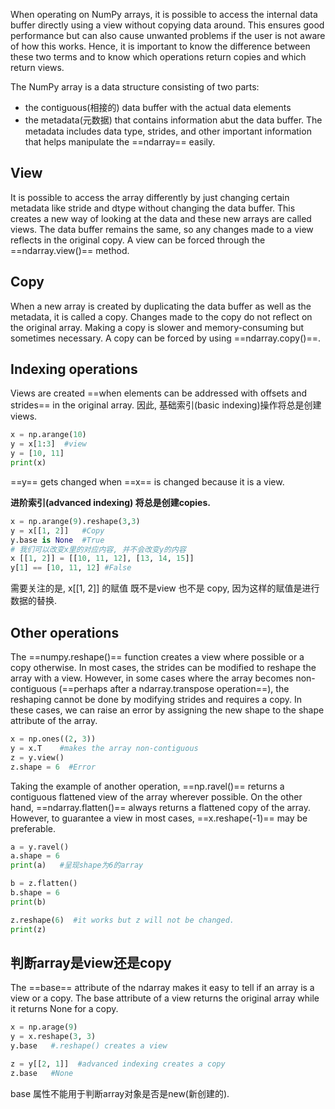 When operating on NumPy arrays, it is possible to access the internal data buffer directly using a view without copying data around. This ensures good performance but can also cause unwanted problems if the user is not aware of how this works.
Hence, it is important to know the difference between these two terms and to know which operations return copies and which return views.

The NumPy array is a data structure consisting of two parts:
- the contiguous(相接的) data buffer with the actual data elements
- the metadata(元数据) that contains information abut the data buffer.
The metadata includes data type, strides, and other important information that helps manipulate the ==ndarray== easily.

## View
It is possible to access the array differently by just changing certain metadata like stride and dtype without changing the data buffer.
This creates a new way of looking at the data and these new arrays are called views. The data buffer remains the same, so any changes made to a view reflects in the original copy.
A view can be forced through the ==ndarray.view()== method.

## Copy
When a new array is created by duplicating the data buffer as well as the metadata, it is called a copy.
Changes made to the copy do not reflect on the original array. Making a copy is slower and memory-consuming but sometimes necessary. A copy can be forced by using ==ndarray.copy()==.

## Indexing operations
Views are created ==when elements can be addressed with offsets and strides== in the original array.
因此, 基础索引(basic indexing)操作将总是创建views.
```python
x = np.arange(10)
y = x[1:3]  #view
y = [10, 11]
print(x)
```
==y== gets changed when ==x== is changed because it is a view.

**进阶索引(advanced indexing) 将总是创建copies.**
```python
x = np.arange(9).reshape(3,3)
y = x[[1, 2]]   #Copy
y.base is None  #True
# 我们可以改变x里的对应内容, 并不会改变y的内容
x [[1, 2]] = [[10, 11, 12], [13, 14, 15]]
y[1] == [10, 11, 12] #False
```
需要关注的是, x\[\[1, 2]] 的赋值 既不是view 也不是 copy, 因为这样的赋值是进行数据的替换.

## Other operations
The ==numpy.reshape()== function creates a view where possible or a copy otherwise.
In most cases, the strides can be modified to reshape the array with a view. However, in some cases where the array becomes non-contiguous (==perhaps after a ndarray.transpose operation==), the reshaping cannot be done by modifying strides and requires a copy.
In these cases, we can raise an error by assigning the new shape to the shape attribute of the array.
```python
x = np.ones((2, 3))
y = x.T    #makes the array non-contiguous
z = y.view()
z.shape = 6  #Error
```
Taking the example of another operation, ==np.ravel()== returns a contiguous flattened view of the array wherever possible.
On the other hand, ==ndarray.flatten()== always returns a flattened copy of the array.
However, to guarantee a view in most cases, ==x.reshape(-1)== may be preferable.
```python
a = y.ravel()
a.shape = 6
print(a)   #呈现shape为6的array

b = z.flatten()
b.shape = 6
print(b)

z.reshape(6)  #it works but z will not be changed.
print(z)
```

## 判断array是view还是copy
The ==base== attribute of the ndarray makes it easy to tell if an array is a view or a copy.
The base attribute of a view returns the original array while it returns None for a copy.
```python
x = np.arage(9)
y = x.reshape(3, 3)
y.base   #.reshape() creates a view

z = y[[2, 1]]  #advanced indexing creates a copy
z.base   #None
```
base 属性不能用于判断array对象是否是new(新创建的).

